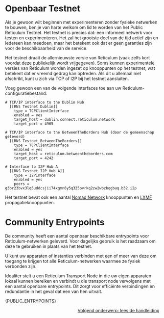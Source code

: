 # Openbaar Testnet
Als je gewoon wilt beginnen met experimenteren zonder fysieke netwerken te bouwen, ben je van harte welkom om lid te worden van het Public Reticulum Testnet. Het testnet is precies dat: een informeel netwerk voor testen en experimenteren. Het zal het grootste deel van de tijd actief zijn en iedereen kan meedoen, maar het betekent ook dat er geen garanties zijn voor de beschikbaarheid van de service.

Het testnet draait de allernieuwste versie van Reticulum (vaak zelfs kort voordat deze publiekelijk wordt vrijgegeven). Soms kunnen experimentele versies van Reticulum worden ingezet op knooppunten op het testnet, wat betekent dat er vreemd gedrag kan optreden. Als dit u allemaal niet afschrikt, kunt u zich via TCP of I2P bij het testnet aansluiten.

Voeg gewoon een van de volgende interfaces toe aan uw Reticulum-configuratiebestand:

```
# TCP/IP interface to the Dublin Hub
  [[RNS Testnet Dublin]]
    type = TCPClientInterface
    enabled = yes
    target_host = dublin.connect.reticulum.network
    target_port = 4965

# TCP/IP interface to the BetweenTheBorders Hub (door de gemeenschap geleverd)
  [[RNS Testnet BetweenTheBorders]]
    type = TCPClientInterface
    enabled = yes
    target_host = reticulum.betweentheborders.com
    target_port = 4242

# Interface to I2P Hub A
  [[RNS Testnet I2P Hub A]]
    type = I2PInterface
    enabled = yes
    peers = g3br23bvx3lq5uddcsjii74xgmn6y5q325ovrkq2zw2wbzbqgbuq.b32.i2p
```

Het testnet bevat ook een aantal [Nomad Network](https://github.com/markqvist/nomadnet) knooppunten en [LXMF](https://github.com/markqvist/lxmf) propagatieknooppunten.

# Community Entrypoints
De community heeft een aantal openbaar beschikbare entrypoints voor Reticulum-netwerken geleverd. Voor dagelijks gebruik is het raadzaam om deze te gebruiken in plaats van het testnet.

U kunt uw apparaten of instanties verbinden met een of meer van deze om toegang te krijgen tot alle Reticulum-netwerken waarmee ze fysiek verbonden zijn.

Idealiter stelt u een Reticulum Transport Node in die uw eigen apparaten lokaal kunnen bereiken en verbindt u die transport node vervolgens met een aantal openbare entrypoints. Dit zorgt voor efficiënte verbindingen en redundantie in het geval dat een van hen uitvalt.

{PUBLIC_ENTRYPOINTS}

<p align="right"><a href="docs_nl.html">Volgend onderwerp: lees de handleiding</a></p>
